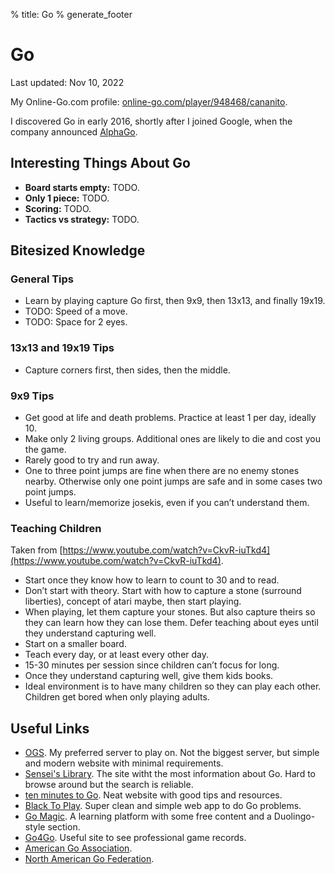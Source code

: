 % title: Go
% generate_footer

# Go

<span id="last-updated">Last updated: Nov 10, 2022</span>

My Online-Go.com profile: [online-go.com/player/948468/cananito](https://online-go.com/player/948468/cananito).

I discovered Go in early 2016, shortly after I joined Google, when the company announced [AlphaGo](https://en.wikipedia.org/wiki/AlphaGo_versus_Lee_Sedol).

## Interesting Things About Go

* **Board starts empty:** TODO.
* **Only 1 piece:** TODO.
* **Scoring:** TODO.
* **Tactics vs strategy:** TODO.

## Bitesized Knowledge

### General Tips

* Learn by playing capture Go first, then 9x9, then 13x13, and finally 19x19.
* TODO: Speed of a move.
* TODO: Space for 2 eyes.

### 13x13 and 19x19 Tips

* Capture corners first, then sides, then the middle.

### 9x9 Tips

* Get good at life and death problems. Practice at least 1 per day, ideally 10.
* Make only 2 living groups. Additional ones are likely to die and cost you the game.
* Rarely good to try and run away.
* One to three point jumps are fine when there are no enemy stones nearby. Otherwise only one point jumps are safe and in some cases two point jumps.
* Useful to learn/memorize josekis, even if you can’t understand them.

### Teaching Children

Taken from [https://www.youtube.com/watch?v=CkvR-iuTkd4](https://www.youtube.com/watch?v=CkvR-iuTkd4).

* Start once they know how to learn to count to 30 and to read.
* Don’t start with theory. Start with how to capture a stone (surround liberties), concept of atari maybe, then start playing.
* When playing, let them capture your stones. But also capture theirs so they can learn how they can lose them. Defer teaching about eyes until they understand capturing well.
* Start on a smaller board.
* Teach every day, or at least every other day.
* 15-30 minutes per session since children can’t focus for long.
* Once they understand capturing well, give them kids books.
* Ideal environment is to have many children so they can play each other. Children get bored when only playing adults.

## Useful Links

* [OGS](https://online-go.com/). My preferred server to play on. Not the biggest server, but simple and modern website with minimal requirements.
* [Sensei's Library](https://senseis.xmp.net/). The site witht the most information about Go. Hard to browse around but the search is reliable.
* [ten minutes to Go](https://tenminutestogo.co.uk/). Neat website with good tips and resources.
* [Black To Play](https://blacktoplay.com/). Super clean and simple web app to do Go problems.
* [Go Magic](https://gomagic.org/). A learning platform with some free content and a Duolingo-style section.
* [Go4Go](https://www.go4go.net/go/). Useful site to see professional game records.
* [American Go Association](https://www.usgo.org/).
* [North American Go Federation](https://nagofed.org/).
